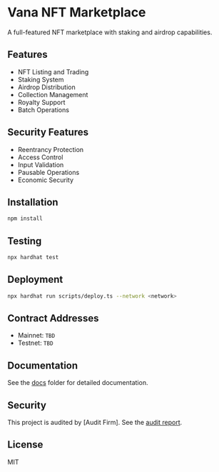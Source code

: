 # Vana NFT Marketplace

A full-featured NFT marketplace with staking and airdrop capabilities.

## Features

- NFT Listing and Trading
- Staking System
- Airdrop Distribution
- Collection Management
- Royalty Support
- Batch Operations

## Security Features

- Reentrancy Protection
- Access Control
- Input Validation
- Pausable Operations
- Economic Security

## Installation

```bash
npm install
```

## Testing

```bash
npx hardhat test
```

## Deployment

```bash
npx hardhat run scripts/deploy.ts --network <network>
```

## Contract Addresses

- Mainnet: `TBD`
- Testnet: `TBD`

## Documentation

See the [docs](./docs) folder for detailed documentation.

## Security

This project is audited by [Audit Firm]. See the [audit report](./audit/report.pdf).

## License

MIT
